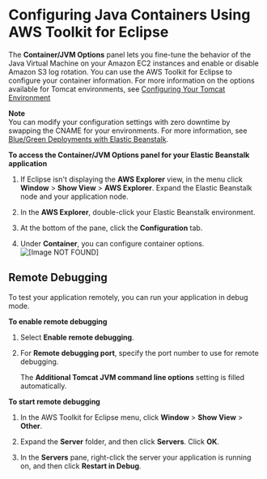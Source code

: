 # Configuring Java Containers Using AWS Toolkit for Eclipse<a name="create_deploy_Java.container"></a>

The **Container/JVM Options** panel lets you fine\-tune the behavior of the Java Virtual Machine on your Amazon EC2 instances and enable or disable Amazon S3 log rotation\. You can use the AWS Toolkit for Eclipse to configure your container information\. For more information on the options available for Tomcat environments, see [Configuring Your Tomcat Environment](java-tomcat-platform.md#java-tomcat-options)

**Note**  
You can modify your configuration settings with zero downtime by swapping the CNAME for your environments\. For more information, see [Blue/Green Deployments with Elastic Beanstalk](using-features.CNAMESwap.md)\.

**To access the Container/JVM Options panel for your Elastic Beanstalk application**

1. If Eclipse isn't displaying the **AWS Explorer** view, in the menu click **Window** > **Show View** > **AWS Explorer**\. Expand the Elastic Beanstalk node and your application node\. 

1. In the **AWS Explorer**, double\-click your Elastic Beanstalk environment\.

1. At the bottom of the pane, click the **Configuration** tab\.

1. Under **Container**, you can configure container options\.   
![\[Image NOT FOUND\]](http://docs.aws.amazon.com/elasticbeanstalk/latest/dg/images/aeb-eclipse-container-options.png)

## Remote Debugging<a name="create_deploy_Java.container.eclipse.remotedebug"></a>

To test your application remotely, you can run your application in debug mode\.

**To enable remote debugging**

1. Select **Enable remote debugging**\. 

1. For **Remote debugging port**, specify the port number to use for remote debugging\. 

   The **Additional Tomcat JVM command line options** setting is filled automatically\. 

**To start remote debugging**

1. In the AWS Toolkit for Eclipse menu, click **Window** > **Show View** > **Other**\. 

1. Expand the **Server** folder, and then click **Servers**\. Click **OK**\.

1. In the **Servers** pane, right\-click the server your application is running on, and then click **Restart in Debug**\.